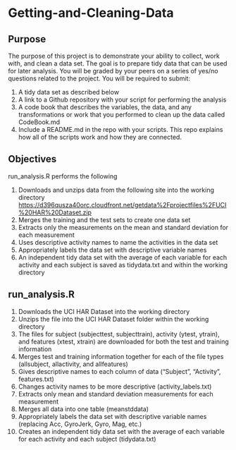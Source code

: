 # Getting-and-Cleaning-Data

## Purpose
The purpose of this project is to demonstrate your ability to collect, work with, and clean a data set. The goal is to prepare tidy data that can be used for later analysis. You will be graded by your peers on a series of yes/no questions related to the project. 
You will be required to submit: 
1.	A tidy data set as described below
2.	A link to a Github repository with your script for performing the analysis
3.	A code book that describes the variables, the data, and any transformations or work that you performed to clean up the data called CodeBook.md
4.	Include a README.md in the repo with your scripts. This repo explains how all of the scripts work and how they are connected.

## Objectives
run_analysis.R performs the following
1.	Downloads and unzips data from the following site into the working directory
https://d396qusza40orc.cloudfront.net/getdata%2Fprojectfiles%2FUCI%20HAR%20Dataset.zip
2.	Merges the training and the test sets to create one data set
3.	Extracts only the measurements on the mean and standard deviation for each measurement
4.	Uses descriptive activity names to name the activities in the data set
5.	Appropriately labels the data set with descriptive variable names
6.	An independent tidy data set with the average of each variable for each activity and each subject is saved as tidydata.txt and within the working directory

## run_analysis.R 
1.	Downloads the UCI HAR Dataset into the working directory
2.	Unzips the file into the UCI HAR Dataset folder within the working directory
3.	The files for subject (subjecttest, subjecttrain), activity (ytest, ytrain), and features (xtest, xtrain) are downloaded for both the test and training information
4.	Merges test and training information together for each of the file types (allsubject, allactivity, and allfeatures)
5.	Gives descriptive names to each column of data (“Subject”, “Activity”, features.txt)
6.	Changes activity names to be more descriptive (activity_labels.txt)
7.	Extracts only mean and standard deviation measurements for each measurement
8.	Merges all data into one table (meanstddata)
9.	Appropriately labels the data set with descriptive variable names (replacing Acc, GyroJerk, Gyro, Mag, etc.)
10.	Creates an independent tidy data set with the average of each variable for each activity and each subject (tidydata.txt)
